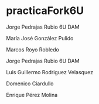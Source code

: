 # practicaFork6U

Jorge Pedrajas Rubio 6U DAM

María José González Pulido

Marcos Royo Robledo

Jorge Pedrajas Rubio 6U DAM

Luis Guillermo Rodriguez Velasquez

Domenico Ciardullo

Enrique Pérez Molina
